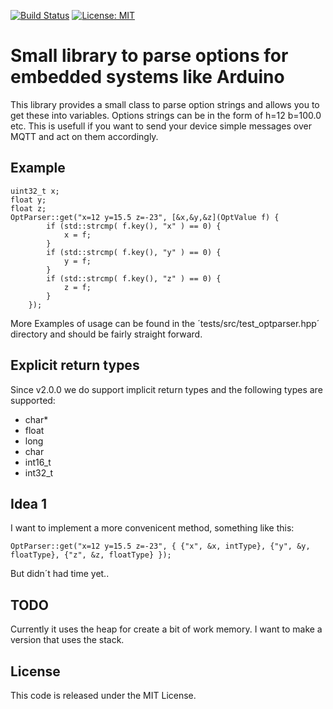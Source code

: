 [![Build Status](https://api.travis-ci.org/rvt/opt-parser.svg?branch=master)](https://www.travis-ci.org/rvt/opt-parser)
[![License: MIT](https://img.shields.io/badge/License-MIT-yellow.svg)](https://opensource.org/licenses/MIT)


# Small library to parse options for embedded systems like Arduino

This library provides a small class to parse option strings and allows you to get these into variables.
Options strings can be in the form of h=12 b=100.0 etc.
This is usefull if you want to send your device simple messages over MQTT and act on them accordingly.

## Example


```
uint32_t x;
float y;
float z;
OptParser::get("x=12 y=15.5 z=-23", [&x,&y,&z](OptValue f) {
        if (std::strcmp( f.key(), "x" ) == 0) {
            x = f;
        }
        if (std::strcmp( f.key(), "y" ) == 0) {
            y = f;
        }
        if (std::strcmp( f.key(), "z" ) == 0) {
            z = f;
        }
    });
```

More Examples of usage can be found in the ´tests/src/test_optparser.hpp´ directory and should be fairly straight forward.

## Explicit return types
Since v2.0.0 we do support implicit return types and the following types are supported:

* char*
* float
* long
* char
* int16_t
* int32_t


## Idea 1

I want to implement a more convenicent method, something like this:

```OptParser::get("x=12 y=15.5 z=-23", { {"x", &x, intType}, {"y", &y, floatType}, {"z", &z, floatType} });```

But didn´t had time yet..

## TODO

Currently it uses the heap for create a bit of work memory.
I want to make a version that uses the stack.

## License

This code is released under the MIT License.